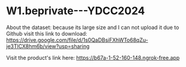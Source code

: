 # W1.beprivate---YDCC2024

About the dataset: because its large size and I can not upload it due to Github visit this link to download: https://drive.google.com/file/d/1s0QaDBsiFXhWTo68qZu-je3TlCX8hm6b/view?usp=sharing

Visit the product's link here: https://b67a-1-52-160-148.ngrok-free.app
